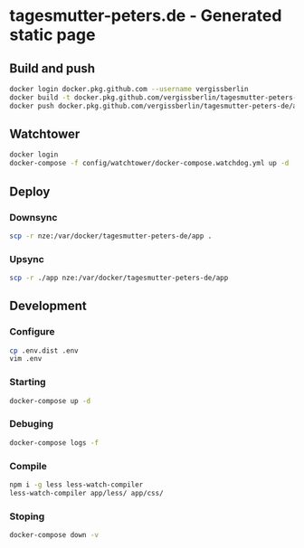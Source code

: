 # tagesmutter-peters.de - Generated static page

## Build and push

```bash
docker login docker.pkg.github.com --username vergissberlin
docker build -t docker.pkg.github.com/vergissberlin/tagesmutter-peters-de/app .
docker push docker.pkg.github.com/vergissberlin/tagesmutter-peters-de/app
```

## Watchtower

```bash
docker login
docker-compose -f config/watchtower/docker-compose.watchdog.yml up -d
```

## Deploy

### Downsync

```bash
scp -r nze:/var/docker/tagesmutter-peters-de/app .
```

### Upsync

```bash
scp -r ./app nze:/var/docker/tagesmutter-peters-de/app
```

## Development

### Configure

```bash
cp .env.dist .env
vim .env
```

### Starting

```bash
docker-compose up -d
```

### Debuging

```bash
docker-compose logs -f
```

### Compile

```bash
npm i -g less less-watch-compiler
less-watch-compiler app/less/ app/css/
```

### Stoping

```bash
docker-compose down -v
```
